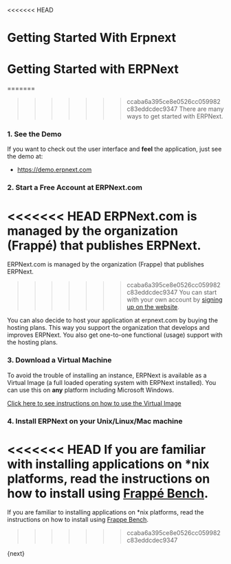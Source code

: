 <<<<<<< HEAD
# Getting Started With Erpnext

<!-- Getting Started with ERPNext-->

# Getting Started with ERPNext

=======
>>>>>>> ccaba6a395ce8e0526cc059982c83eddcdec9347
There are many ways to get started with ERPNext.

### 1\. See the Demo

If you want to check out the user interface and **feel** the application, just
see the demo at:

  * <https://demo.erpnext.com>

### 2\. Start a Free Account at ERPNext.com


<<<<<<< HEAD
ERPNext.com is managed by the organization (Frappé) that publishes ERPNext.
=======
ERPNext.com is managed by the organization (Frappe) that publishes ERPNext.
>>>>>>> ccaba6a395ce8e0526cc059982c83eddcdec9347
You can start with your own account by [signing up on the
website](https://erpnext.com).

You can also decide to host your application at erpnext.com by buying the
hosting plans. This way you support the organization that develops and
improves ERPNext. You also get one-to-one functional (usage) support with the
hosting plans.

### 3\. Download a Virtual Machine

To avoid the trouble of installing an instance, ERPNext is available as a
Virtual Image (a full loaded operating system with ERPNext installed). You can
use this on **any** platform including Microsoft Windows.

[Click here to see instructions on how to use the Virtual
Image](https://erpnext.com/download)

### 4\. Install ERPNext on your Unix/Linux/Mac machine

<<<<<<< HEAD
If you are familiar with installing applications on *nix platforms, read the instructions on how to install using [Frappé Bench](https://github.com/frappe/bench).
=======
If you are familiar to installing applications on *nix platforms, read the instructions on how to install using [Frappe Bench](https://github.com/frappe/bench).
>>>>>>> ccaba6a395ce8e0526cc059982c83eddcdec9347

{next}
